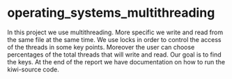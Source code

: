 # operating_systems_multithreading
In this project we use multithreading. More specific we write and read from the same file at the same time. We use locks in order to control the access of the threads in some key points. Moreover the user can choose percentages of the total threads that will write and read. Our goal is to find the keys. At the end of the report we have documentation on how to run the kiwi-source code.
